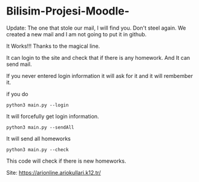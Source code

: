 # Bilisim-Projesi-Moodle-

Update: 
The one that stole our mail, I will find you. Don't steel again.
We created a new mail and I am not going to put it in github.

It Works!!! Thanks to the magical line.

It can login to the site and check that if there is any homework.
And It can send mail.

If you never entered login information it will ask for it and it will rembember it.

if you do 
```
python3 main.py --login
```
It will forcefully get login information.

```
python3 main.py --sendAll
```
It will send all homeworks

```
python3 main.py --check
```
This code will check if there is new homeworks.

Site: https://arionline.ariokullari.k12.tr/

